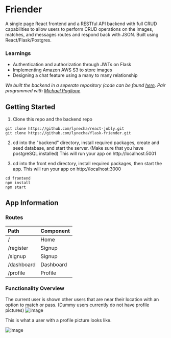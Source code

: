 # Friender
A single page React frontend and a RESTful API backend with full CRUD capabilities to allow users to perform CRUD operations on the images, matches, and messages routes and respond back with JSON. Built using React/Flask/Postgres. 

### Learnings
* Authentication and authorization through JWTs on Flask
* Implementing Amazon AWS S3 to store images
* Designing a chat feature using a many to many relationship

_We built the backend in a seperate repository (code can be found [here](https://github.com/lynecha/flask-friender). Pair programmed with [Michael Paglione](https://github.com/pagman77)_

## Getting Started

1. Clone this repo and the backend repo
```
git clone https://github.com/lynecha/react-jobly.git
git clone https://github.com/lynecha/flask-friender.git
```
2. cd into the "backend" directory, install required packages, create and seed database, and start the server. (Make sure that you have postgreSQL installed)
  This will run your app on http://localhost:5001 

3. cd into the front end directory, install required packages, then start the app. This will run your app on http://localhost:3000 

```
cd frontend
npm install
npm start
```

## App Information

### Routes

|Path | Component |
| :--- | :--- |
| / | Home  |
| /register  | Signup  |
| /signup  | Signup  |
| /dashboard  | Dashboard  |
| /profile | Profile  |


### Functionality Overview
The current user is shown other users that are near their location with an option to match or pass. (Dummy users currently do not have profile pictures)
![image](https://user-images.githubusercontent.com/31969608/171570310-be9a4a6f-b29f-45a3-a1ed-abc200f24df0.png)

This is what a user with a profile picture looks like.


![image](https://user-images.githubusercontent.com/31969608/171571495-3181b170-f4e2-4e91-8daf-d9d37cbd944f.png)




